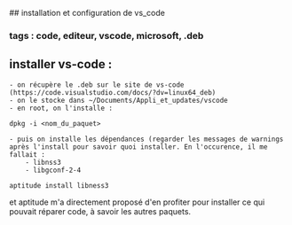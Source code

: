 ## installation et configuration de vs_code
### tags : code, editeur, vscode, microsoft, .deb

## installer vs-code : 
	- on récupère le .deb sur le site de vs-code (https://code.visualstudio.com/docs/?dv=linux64_deb)
	- on le stocke dans ~/Documents/Appli_et_updates/vscode
	- en root, on l'installe :
```
dpkg -i <nom_du_paquet>
```
	- puis on installe les dépendances (regarder les messages de warnings après l'install pour savoir quoi installer. En l'occurence, il me fallait :
		- libnss3
		- libgconf-2-4
```
aptitude install libness3
```
et aptitude m'a directement proposé d'en profiter pour installer ce qui pouvait réparer code, à savoir les autres paquets.





